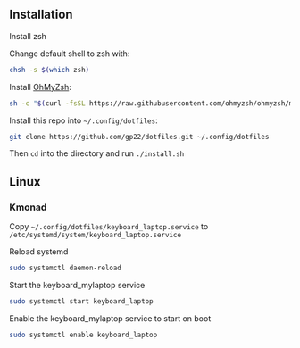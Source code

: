 ## Installation

Install zsh<br>

Change default shell to zsh with:

```bash
chsh -s $(which zsh)
```

Install [OhMyZsh](https://ohmyz.sh/):

```bash
sh -c "$(curl -fsSL https://raw.githubusercontent.com/ohmyzsh/ohmyzsh/master/tools/install.sh)"
```

Install this repo into `~/.config/dotfiles`:

```bash
git clone https://github.com/gp22/dotfiles.git ~/.config/dotfiles
```

Then `cd` into the directory and run `./install.sh`

## Linux

### Kmonad

Copy `~/.config/dotfiles/keyboard_laptop.service` to `/etc/systemd/system/keyboard_laptop.service`

Reload systemd
```bash
sudo systemctl daemon-reload
```

Start the keyboard_mylaptop service
```bash
sudo systemctl start keyboard_laptop
```

Enable the keyboard_mylaptop service to start on boot
```bash
sudo systemctl enable keyboard_laptop
```
